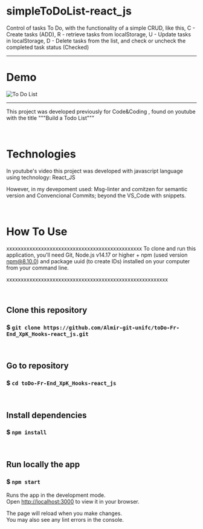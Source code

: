 # simpleToDoList-react_js

Control of tasks To Do, with the functionality of a simple CRUD, like this, C - Create tasks (ADD), R - retrieve tasks from localStorage,  U - Update tasks in localStorage, D - Delete tasks from the list,  and check or uncheck the  completed task status (Checked)

---------------------------------------------------------------------------------------------------------


# Demo

![To Do List](https://demonstracao.png)


--------------------------------------------------------------------------------------

This project was developed previously for Code&Coding , found on youtube with the title """Build a Todo List"""


&nbsp;
# Technologies
In youtube's video this project was developed with javascript language using technology: React_JS

However, in my devepoment used:
Msg-linter and comitzen for semantic version and Convencional Commits;  beyond the VS_Code with snippets. 

 
 
&nbsp;
# How To Use
xxxxxxxxxxxxxxxxxxxxxxxxxxxxxxxxxxxxxxxxxxxxxxx
To clone and run this application, you'll need Git, Node.js v14.17 or higher + npm (used version npm@8.10.0) and package uuid (to create IDs) installed on your computer from your command line.

xxxxxxxxxxxxxxxxxxxxxxxxxxxxxxxxxxxxxxxxxxxxxxxxxxxxxxxx


&nbsp;
## Clone this repository
### $ `git clone https://github.com/Almir-git-unifc/toDo-Fr-End_XpK_Hooks-react_js.git`


&nbsp;
## Go to repository
### $ `cd toDo-Fr-End_XpK_Hooks-react_js`


&nbsp;
## Install dependencies
### $ `npm install`


&nbsp;
## Run locally the app
### $ `npm start`
Runs the app in the development mode.\
Open [http://localhost:3000](http://localhost:3000) to view it in your browser.

The page will reload when you make changes.\
You may also see any lint errors in the console.

